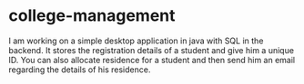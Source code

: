 college-management
==================

I am working on a simple desktop application in java with SQL in the backend. It stores the registration details of a student and give him a unique ID. You can also allocate residence for a student and then send him an email regarding the details of his residence.
